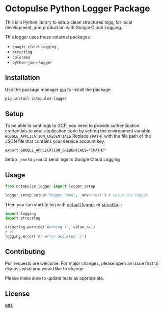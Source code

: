 # Octopulse Python Logger Package

This is a Python library to setup clean structured logs, for local development, and production with Google Cloud Logging.

This logger uses these external packages:
* `google-cloud-logging`
* `structlog`
* `colorama`
* `python-json-logger`

## Installation

Use the package manager [pip](https://pip.pypa.io/en/stable/) to install the package.

```bash
pip install octopulse-logger
```

## Setup

To be able to sent logs to GCP, you need to provide authentication credentials to your application code by setting the environment variable `GOOGLE_APPLICATION_CREDENTIALS`
Replace `[PATH]` with the file path of the JSON file that contains your service account key.
```commandline
export GOOGLE_APPLICATION_CREDENTIALS="[PATH]"
```

Setup `_env` to `prod` to send logs to Google Cloud Logging

## Usage

```python
from octopulse_logger import logger_setup

logger_setup.setup('logger_name', _env='test') # setup the logger
```

Then you can start to log with [default logger](https://docs.python.org/3/howto/logging.html) or [structlog](https://www.structlog.org/en/stable/) :
```python
import logging
import structlog

structlog.warning('Warning !', value_a=1)
# or
logging.error('An error occurred :(')

```
## Contributing
Pull requests are welcome. For major changes, please open an issue first to discuss what you would like to change.

Please make sure to update tests as appropriate.

## License
[MIT](https://choosealicense.com/licenses/mit/)